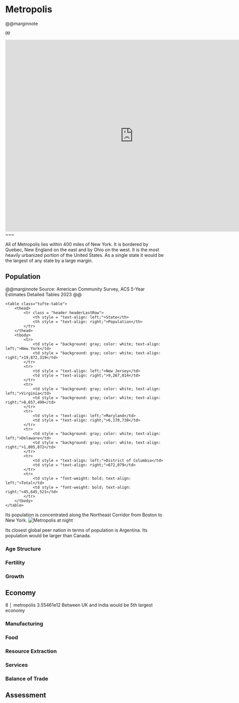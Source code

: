 # Metropolis

@@marginnote
~~~<img src="/img/metro.png" style="width: 100%; display: block;">~~~
@@

~~~
<iframe 
	src="https://njal.s3.us-west-2.amazonaws.com/New%20York.html" 
	title="New York area map" 
	width="800" 
	height="600" 
	frameborder="0" 
	scrolling="yes">
</iframe>
~~~

All of Metropolis lies within 400 miles of New York. It is bordered by Quebec, New England on the east and by Ohio on the west. It is the most heavily urbanized portion of the United States. As a single state it would be the largest of any state by a large margin.

## Population

@@marginnote
Source: American Community Survey, ACS 5-Year Estimates Detailed Tables 2023
@@

~~~
<table class="tufte-table">
	<thead>
		<tr class = "header headerLastRow">
			<th style = "text-align: left;">State</th>
			<th style = "text-align: right;">Population</th>
		</tr>
	</thead>
	<tbody>
		<tr>
			<td style = "background: gray; color: white; text-align: left;">New York</td>
			<td style = "background: gray; color: white; text-align: right;">19,872,319</td>
		</tr>
		<tr>
			<td style = "text-align: left;">New Jersey</td>
			<td style = "text-align: right;">9,267,014</td>
		</tr>
		<tr>
			<td style = "background: gray; color: white; text-align: left;">Virginia</td>
			<td style = "background: gray; color: white; text-align: right;">8,657,499</td>
		</tr>
		<tr>
			<td style = "text-align: left;">Maryland</td>
			<td style = "text-align: right;">6,170,738</td>
		</tr>
		<tr>
			<td style = "background: gray; color: white; text-align: left;">Delaware</td>
			<td style = "background: gray; color: white; text-align: right;">1,005,872</td>
		</tr>
		<tr>
			<td style = "text-align: left;">District of Columbia</td>
			<td style = "text-align: right;">672,079</td>
		</tr>
		<tr>
			<td style = "font-weight: bold; text-align: left;">Total</td>
			<td style = "font-weight: bold; text-align: right;">45,645,521</td>
		</tr>
	</tbody>
</table>
~~~

Its population is concentrated along the Northeast Corridor from Boston to New York. 
![Metropolis at night](/img/metropolis_at_night.png)

Its closest global peer nation in terms of population is Argentina. Its population would be larger than Canada.

### Age Structure
### Fertility
### Growth
## Economy
8 │ metropolis  3.55461e12
Between UK and India would be 5th largest economy
### Manufacturing
### Food
### Resource Extraction
### Services
### Balance of Trade

## Assessment
	